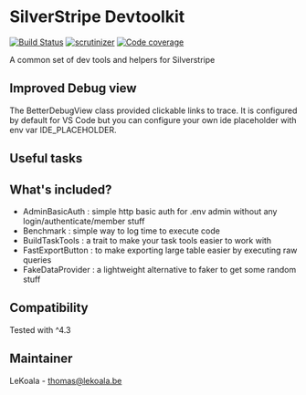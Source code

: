 # SilverStripe Devtoolkit

[![Build Status](https://travis-ci.com/lekoala/silverstripe-devtoolkit.svg?branch=master)](https://travis-ci.com/lekoala/silverstripe-devtoolkit/)
[![scrutinizer](https://scrutinizer-ci.com/g/lekoala/silverstripe-devtoolkit/badges/quality-score.png?b=master)](https://scrutinizer-ci.com/g/lekoala/silverstripe-devtoolkit/)
[![Code coverage](https://codecov.io/gh/lekoala/silverstripe-devtoolkit/branch/master/graph/badge.svg)](https://codecov.io/gh/lekoala/silverstripe-devtoolkit)

A common set of dev tools and helpers for Silverstripe

## Improved Debug view

The BetterDebugView class provided clickable links to trace. It is configured by default for VS Code but you can
configure your own ide placeholder with env var IDE_PLACEHOLDER.

## Useful tasks




## What's included?

- AdminBasicAuth : simple http basic auth for .env admin without any login/authenticate/member stuff
- Benchmark : simple way to log time to execute code
- BuildTaskTools : a trait to make your task tools easier to work with
- FastExportButton : to make exporting large table easier by executing raw queries
- FakeDataProvider : a lightweight alternative to faker to get some random stuff

## Compatibility

Tested with ^4.3

## Maintainer

LeKoala - thomas@lekoala.be
